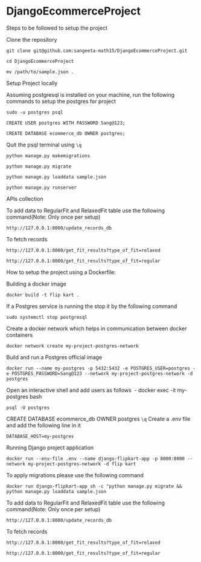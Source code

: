 # DjangoEcommerceProject
Steps to be followed to setup the project 

Clone the repository

```git clone git@github.com:sangeeta-math15/DjangoEcommerceProject.git```

```cd DjangoEcommerceProject```

```mv /path/to/sample.json .```

Setup Project locally

Assuming postgresql is installed on your machine, run the following commands to setup the postgres for project

```sudo -u postgres psql```

```CREATE USER postgres WITH PASSWORD Sang@123;```

```CREATE DATABASE ecommerce_db OWNER postgres;```

Quit the psql terminal using ```\q```

```python manage.py makemigrations```

```python manage.py migrate```

```python manage.py loaddata sample.json```

```python manage.py runserver```

APIs collection

To add data to RegularFit and RelaxedFit table use the following command(Note: Only once per setup)

```http://127.0.0.1:8000/update_records_db```

To fetch records 

```http://127.0.0.1:8000/get_fit_results?type_of_fit=relaxed```

```http://127.0.0.1:8000/get_fit_results?type_of_fit=regular```

How to setup the project using a Dockerfile:

Building a docker image

```docker build -t flip kart .```

If a Postgres service is running the stop it by the following command

```sudo systemctl stop postgresql```

Create a docker network which helps in communication between docker containers

```docker network create my-project-postgres-network```

Build and run a Postgres official image

```docker run --name my-postgres -p 5432:5432 -e POSTGRES_USER=postgres -e POSTGRES_PASSWORD=Sang@123 --network my-project-postgres-network -d postgres```

Open an interactive shell and add users as follows  - docker exec -it my-postgres bash

```psql -U postgres```

CREATE DATABASE ecommerce_db OWNER postgres
```\q```
Create a .env file and add the following line in it

```DATABASE_HOST=my-postgres```

Running Django project application

```docker run --env-file .env --name django-flipkart-app -p 8000:8000 --network my-project-postgres-network -d flip kart```

To apply migrations please use the following command 

```docker run django-flipkart-app sh -c "python manage.py migrate && python manage.py loaddata sample.json```

To add data to RegularFit and RelaxedFit table use the following command(Note: Only once per setup)

```http://127.0.0.1:8000/update_records_db```

To fetch records 

```http://127.0.0.1:8000/get_fit_results?type_of_fit=relaxed```

```http://127.0.0.1:8000/get_fit_results?type_of_fit=regular```


